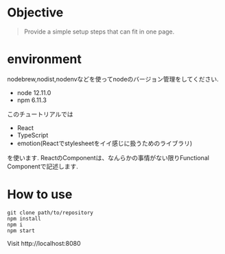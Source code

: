 # Objective
> Provide a simple setup steps that can fit in one page.

# environment

nodebrew,nodist,nodenvなどを使ってnodeのバージョン管理をしてください.

- node 12.11.0
- npm 6.11.3

このチュートリアルでは
- React
- TypeScript
- emotion(Reactでstylesheetをイイ感じに扱うためのライブラリ)

を使います.
ReactのComponentは、なんらかの事情がない限りFunctional Componentで記述します.

# How to use 

```
git clone path/to/repository
npm install
npm i
npm start
```
Visit http://localhost:8080
